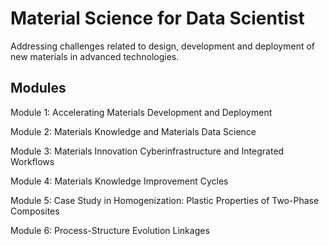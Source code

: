 # Material Science for Data Scientist

Addressing challenges related to design, development and deployment of new materials in advanced technologies.

## Modules
Module 1: Accelerating Materials Development and Deployment 

Module 2: Materials Knowledge and Materials Data Science

Module 3: Materials Innovation Cyberinfrastructure and Integrated Workflows

Module 4: Materials Knowledge Improvement Cycles

Module 5: Case Study in Homogenization: Plastic Properties of Two-Phase Composites

Module 6: Process-Structure Evolution Linkages
